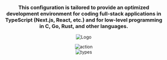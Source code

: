 <div align="center">
  <h3>This configuration is tailored to provide an optimized development environment for coding full-stack applications in TypeScript (Next.js, React, etc.) and for low-level programming in C, Go, Rust, and other languages.
  </h3>    
</div>

<div align="center"><p>
    <img alt="Logo" src="https://github.com/Aleesssino/AleesssinoVim/assets/97041873/8badc080-c510-4104-bb12-3701a44a6655" />
</div>

<div align="center">
    <img alt="action" src="https://github.com/Aleesssino/AleesssinoVim/assets/97041873/312a8223-1deb-463a-a8d8-610039a8d04e" />
</div>

<div align="center"> 
  <img alt="types" src="https://github.com/Aleesssino/AleesssinoVim/assets/97041873/82c08cda-eeb8-4c01-be80-7abcf1e4307c" />
</div>
